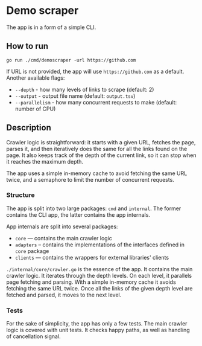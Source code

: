 # Demo scraper

The app is in a form of a simple CLI.

## How to run

```shell
go run ./cmd/demoscraper -url https://github.com
```

If URL is not provided, the app will use `https://github.com` as a default.
Another available flags:
- `--depth` - how many levels of links to scrape (default: 2)
- `--output` - output file name (default: `output.tsv`)
- `--parallelism` - how many concurrent requests to make (default: number of CPU)

## Description

Crawler logic is straightforward: it starts with a given URL, fetches the page, parses it, and then
iteratively does the same for all the links found on the page. It also keeps track of the depth of
the current link, so it can stop when it reaches the maximum depth.

The app uses a simple in-memory cache to avoid fetching the same URL twice, and
a semaphore to limit the number of concurrent requests.

### Structure

The app is split into two large packages: `cmd` and `internal`.
The former contains the CLI app, the latter contains the app internals.

App internals are split into several packages:
- `core` — contains the main crawler logic
- `adapters` – contains the implementations of the interfaces defined in `core` package
- `clients` — contains the wrappers for external libraries' clients

`./internal/core/crawler.go` is the essence of the app.
It contains the main crawler logic.
It iterates through the depth levels.
On each level, it parallels page fetching and parsing.
With a simple in-memory cache it avoids fetching the same URL twice.
Once all the links of the given depth level are fetched and parsed, it moves to the next level.

### Tests

For the sake of simplicity, the app has only a few tests.
The main crawler logic is covered with unit tests.
It checks happy paths, as well as handling of cancellation signal.
